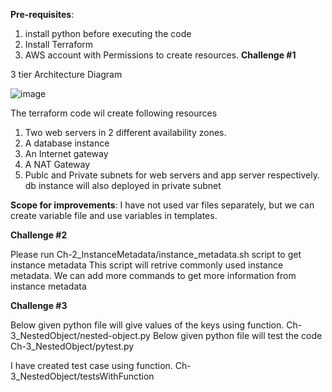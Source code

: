 
**Pre-requisites**: 
1. install python before executing the code
2. Install Terraform
3. AWS account with Permissions to create resources.
**Challenge #1**

3 tier Architecture Diagram

![image](https://github.com/khandu443/InterviewDemo/assets/17494148/7ee2ea4a-4e51-4773-969b-8fa374f00e9d)

The terraform code wil create following resources
1. Two web servers in 2 different availability zones.
2. A database instance
3. An Internet gateway
4. A NAT Gateway
5. Publc and Private subnets for web servers and app server respectively. db instance will also deployed in private subnet

**Scope for improvements**: I have not used var files separately, but we can create variable file and use variables in templates.

**Challenge #2**

Please run Ch-2_InstanceMetadata/instance_metadata.sh script to get instance metadata
This script will retrive commonly used instance metadata. We can add more commands to get more information from instance metadata


**Challenge #3**

Below given python file will give values of the keys using function.
Ch-3_NestedObject/nested-object.py
Below given python file will test the code
Ch-3_NestedObject/pytest.py

I have created test case using function.
Ch-3_NestedObject/testsWithFunction



